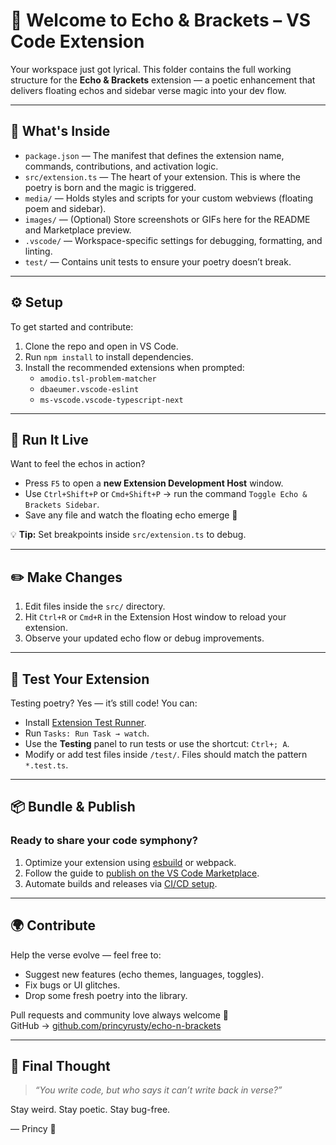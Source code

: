 # 🌿 Welcome to Echo & Brackets – VS Code Extension

Your workspace just got lyrical. This folder contains the full working structure for the **Echo & Brackets** extension — a poetic enhancement that delivers floating echos and sidebar verse magic into your dev flow.

---

## 📁 What's Inside

- `package.json` — The manifest that defines the extension name, commands, contributions, and activation logic.
- `src/extension.ts` — The heart of your extension. This is where the poetry is born and the magic is triggered.
- `media/` — Holds styles and scripts for your custom webviews (floating poem and sidebar).
- `images/` — (Optional) Store screenshots or GIFs here for the README and Marketplace preview.
- `.vscode/` — Workspace-specific settings for debugging, formatting, and linting.
- `test/` — Contains unit tests to ensure your poetry doesn’t break.

---

## ⚙️ Setup

To get started and contribute:

1. Clone the repo and open in VS Code.
2. Run `npm install` to install dependencies.
3. Install the recommended extensions when prompted:
   - `amodio.tsl-problem-matcher`
   - `dbaeumer.vscode-eslint`
   - `ms-vscode.vscode-typescript-next`

---

## 🚀 Run It Live

Want to feel the echos in action?

- Press `F5` to open a **new Extension Development Host** window.
- Use `Ctrl+Shift+P` or `Cmd+Shift+P` → run the command `Toggle Echo & Brackets Sidebar`.
- Save any file and watch the floating echo emerge 🌸

💡 **Tip:** Set breakpoints inside `src/extension.ts` to debug.

---

## ✏️ Make Changes

1. Edit files inside the `src/` directory.
2. Hit `Ctrl+R` or `Cmd+R` in the Extension Host window to reload your extension.
3. Observe your updated echo flow or debug improvements.

---

## 🧪 Test Your Extension

Testing poetry? Yes — it’s still code! You can:

- Install [Extension Test Runner](https://marketplace.visualstudio.com/items?itemName=ms-vscode.extension-test-runner).
- Run `Tasks: Run Task → watch`.
- Use the **Testing** panel to run tests or use the shortcut: `Ctrl+; A`.
- Modify or add test files inside `/test/`. Files should match the pattern `*.test.ts`.

---

## 📦 Bundle & Publish

### Ready to share your code symphony?

1. Optimize your extension using [esbuild](https://esbuild.github.io/) or webpack.
2. Follow the guide to [publish on the VS Code Marketplace](https://code.visualstudio.com/api/working-with-extensions/publishing-extension).
3. Automate builds and releases via [CI/CD setup](https://code.visualstudio.com/api/working-with-extensions/continuous-integration).

---

## 🌍 Contribute

Help the verse evolve — feel free to:

- Suggest new features (echo themes, languages, toggles).
- Fix bugs or UI glitches.
- Drop some fresh poetry into the library.

Pull requests and community love always welcome 💜  
GitHub → [github.com/princyrusty/echo-n-brackets](https://github.com/princyrusty/echo-n-brackets)

---

## 💬 Final Thought

> *“You write code, but who says it can’t write back in verse?”*

Stay weird. Stay poetic. Stay bug-free.

— Princy 🌸
